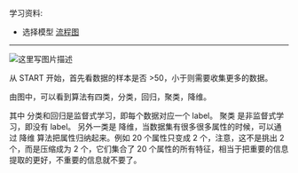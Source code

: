 学习资料:

- 选择模型 [流程图](http://scikit-learn.org/stable/tutorial/machine_learning_map/index.html)


----------

![这里写图片描述](http://scikit-learn.org/stable/_static/ml_map.png)


从 START 开始，首先看数据的样本是否 >50，小于则需要收集更多的数据。

由图中，可以看到算法有四类，分类，回归，聚类，降维。

其中 分类和回归是监督式学习，即每个数据对应一个 label。 聚类 是非监督式学习，即没有 label。 另外一类是 降维，当数据集有很多很多属性的时候，可以通过 降维 算法把属性归纳起来。例如 20 个属性只变成 2 个，注意，这不是挑出 2 个，而是压缩成为 2 个，它们集合了 20 个属性的所有特征，相当于把重要的信息提取的更好，不重要的信息就不要了。
